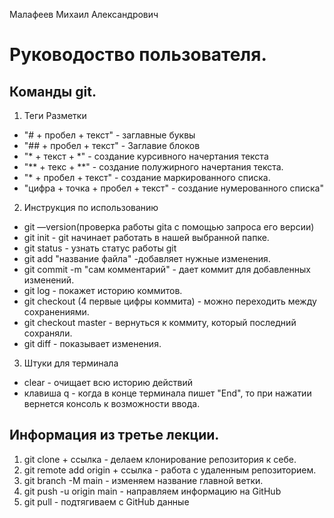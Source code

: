Малафеев Михаил Александрович

# Руководоство пользователя.
## Команды git.

1. Теги Разметки

* "# + пробел + текст" - заглавные буквы
* "## + пробел + текст" - Заглавие блоков
* "* + текст + *" - создание курсивного начертания текста
* "** + текс + **" - создание полужирного начертания текста.
* "* + пробел + текст" - создание маркированного списка.
* "цифра + точка + пробел + текст" - создание нумерованного списка"
2. Инструкция по использованию

* git —version(проверка работы gita с помощью запроса его версии)
* git init - git начинает работать в нашей выбранной папке.
* git status - узнать статус работы git
* git add "название файла" -добавляет нужные изменения.
* git commit -m "сам комментарий" - дает коммит для добавленных изменений.
* git log - покажет историю коммитов.
* git checkout (4 первые цифры коммита) - можно переходить между сохранениями.
* git checkout master - вернуться к коммиту, который последний сохраняли.
* git diff - показывает изменения.
3. Штуки для терминала
* clear - очищает всю историю действий
* клавиша q - когда в конце терминала пишет "End", то при нажатии вернется консоль к возможности ввода.




## Информация из третье лекции.
1. git clone + ссылка - делаем клонирование репозитория к себе.
2. git remote add origin + ссылка - работа с удаленным репозиторием.
3. git branch -M main - изменяем название главной ветки.
4. git push -u origin main - направляем информацию на GitHub
5. git pull - подтягиваем с GitHub данные